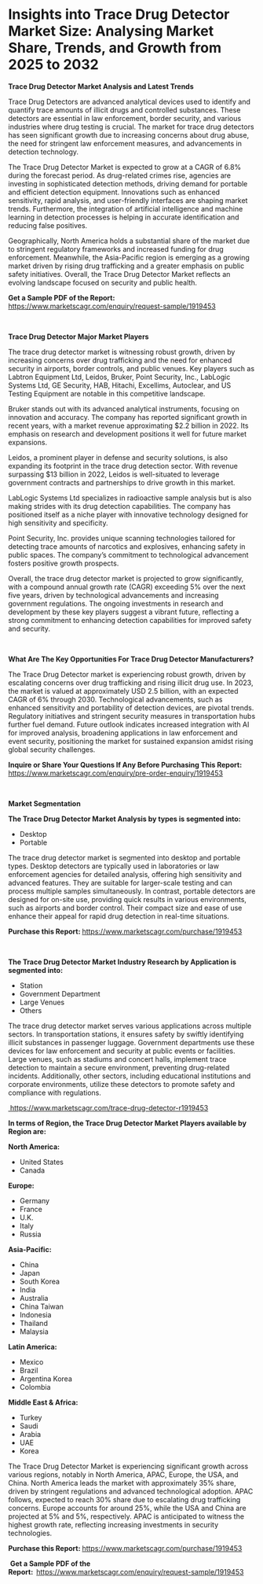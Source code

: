 <p><h1>Insights into Trace Drug Detector Market Size: Analysing Market Share, Trends, and Growth from 2025 to 2032</h1></p><p><strong>Trace Drug Detector Market Analysis and Latest Trends</strong></p>
<p><p>Trace Drug Detectors are advanced analytical devices used to identify and quantify trace amounts of illicit drugs and controlled substances. These detectors are essential in law enforcement, border security, and various industries where drug testing is crucial. The market for trace drug detectors has seen significant growth due to increasing concerns about drug abuse, the need for stringent law enforcement measures, and advancements in detection technology.</p><p>The Trace Drug Detector Market is expected to grow at a CAGR of 6.8% during the forecast period. As drug-related crimes rise, agencies are investing in sophisticated detection methods, driving demand for portable and efficient detection equipment. Innovations such as enhanced sensitivity, rapid analysis, and user-friendly interfaces are shaping market trends. Furthermore, the integration of artificial intelligence and machine learning in detection processes is helping in accurate identification and reducing false positives.</p><p>Geographically, North America holds a substantial share of the market due to stringent regulatory frameworks and increased funding for drug enforcement. Meanwhile, the Asia-Pacific region is emerging as a growing market driven by rising drug trafficking and a greater emphasis on public safety initiatives. Overall, the Trace Drug Detector Market reflects an evolving landscape focused on security and public health.</p></p>
<p><strong>Get a Sample PDF of the Report:&nbsp;</strong> <a href="https://www.marketscagr.com/enquiry/request-sample/1919453?utm_campaign=3188&utm_medium=2&utm_source=Github&utm_content=ia&utm_term=12042025&utm_id=trace-drug-detector">https://www.marketscagr.com/enquiry/request-sample/1919453</a></p>
<p>&nbsp;</p>
<p><strong>Trace Drug Detector Major Market Players</strong></p>
<p><p>The trace drug detector market is witnessing robust growth, driven by increasing concerns over drug trafficking and the need for enhanced security in airports, border controls, and public venues. Key players such as Labtron Equipment Ltd, Leidos, Bruker, Point Security, Inc., LabLogic Systems Ltd, GE Security, HAB, Hitachi, Excellims, Autoclear, and US Testing Equipment are notable in this competitive landscape.</p><p>Bruker stands out with its advanced analytical instruments, focusing on innovation and accuracy. The company has reported significant growth in recent years, with a market revenue approximating $2.2 billion in 2022. Its emphasis on research and development positions it well for future market expansions.</p><p>Leidos, a prominent player in defense and security solutions, is also expanding its footprint in the trace drug detection sector. With revenue surpassing $13 billion in 2022, Leidos is well-situated to leverage government contracts and partnerships to drive growth in this market.</p><p>LabLogic Systems Ltd specializes in radioactive sample analysis but is also making strides with its drug detection capabilities. The company has positioned itself as a niche player with innovative technology designed for high sensitivity and specificity.</p><p>Point Security, Inc. provides unique scanning technologies tailored for detecting trace amounts of narcotics and explosives, enhancing safety in public spaces. The company’s commitment to technological advancement fosters positive growth prospects.</p><p>Overall, the trace drug detector market is projected to grow significantly, with a compound annual growth rate (CAGR) exceeding 5% over the next five years, driven by technological advancements and increasing government regulations. The ongoing investments in research and development by these key players suggest a vibrant future, reflecting a strong commitment to enhancing detection capabilities for improved safety and security.</p></p>
<p>&nbsp;</p>
<p><strong>What Are The Key Opportunities For Trace Drug Detector Manufacturers?</strong></p>
<p><p>The Trace Drug Detector market is experiencing robust growth, driven by escalating concerns over drug trafficking and rising illicit drug use. In 2023, the market is valued at approximately USD 2.5 billion, with an expected CAGR of 6% through 2030. Technological advancements, such as enhanced sensitivity and portability of detection devices, are pivotal trends. Regulatory initiatives and stringent security measures in transportation hubs further fuel demand. Future outlook indicates increased integration with AI for improved analysis, broadening applications in law enforcement and event security, positioning the market for sustained expansion amidst rising global security challenges.</p></p>
<p><strong>Inquire or Share Your Questions If Any Before Purchasing This Report:</strong> <a href="https://www.marketscagr.com/enquiry/pre-order-enquiry/1919453?utm_campaign=3188&utm_medium=2&utm_source=Github&utm_content=ia&utm_term=12042025&utm_id=trace-drug-detector">https://www.marketscagr.com/enquiry/pre-order-enquiry/1919453</a></p>
<p>&nbsp;</p>
<p><strong>Market Segmentation</strong></p>
<p><strong>The Trace Drug Detector Market Analysis by types is segmented into:</strong></p>
<p><ul><li>Desktop</li><li>Portable</li></ul></p>
<p><p>The trace drug detector market is segmented into desktop and portable types. Desktop detectors are typically used in laboratories or law enforcement agencies for detailed analysis, offering high sensitivity and advanced features. They are suitable for larger-scale testing and can process multiple samples simultaneously. In contrast, portable detectors are designed for on-site use, providing quick results in various environments, such as airports and border control. Their compact size and ease of use enhance their appeal for rapid drug detection in real-time situations.</p></p>
<p><strong>Purchase this Report:&nbsp;</strong><a href="https://www.marketscagr.com/purchase/1919453?utm_campaign=3188&utm_medium=2&utm_source=Github&utm_content=ia&utm_term=12042025&utm_id=trace-drug-detector">https://www.marketscagr.com/purchase/1919453</a></p>
<p>&nbsp;</p>
<p><strong>The Trace Drug Detector Market Industry Research by Application is segmented into:</strong></p>
<p><ul><li>Station</li><li>Government Department</li><li>Large Venues</li><li>Others</li></ul></p>
<p><p>The trace drug detector market serves various applications across multiple sectors. In transportation stations, it ensures safety by swiftly identifying illicit substances in passenger luggage. Government departments use these devices for law enforcement and security at public events or facilities. Large venues, such as stadiums and concert halls, implement trace detection to maintain a secure environment, preventing drug-related incidents. Additionally, other sectors, including educational institutions and corporate environments, utilize these detectors to promote safety and compliance with regulations.</p></p>
<p><a href="https://www.marketscagr.com/trace-drug-detector-r1919453?utm_campaign=3188&utm_medium=2&utm_source=Github&utm_content=ia&utm_term=12042025&utm_id=trace-drug-detector">&nbsp;https://www.marketscagr.com/trace-drug-detector-r1919453</a></p>
<p><strong>In terms of Region, the Trace Drug Detector Market Players available by Region are:</strong></p>
<p>
    <p> <strong> North America: </strong>
        <ul>
            <li>United States</li>
            <li>Canada</li>
        </ul>
        </p> 
    <p> <strong> Europe: </strong>
        <ul>
            <li>Germany</li>
            <li>France</li>
            <li>U.K.</li>
            <li>Italy</li>
            <li>Russia</li>
        </ul>
        </p> 
    <p> <strong> Asia-Pacific: </strong>
        <ul>
            <li>China</li>
            <li>Japan</li>
            <li>South Korea</li>
            <li>India</li>
            <li>Australia</li>
            <li>China Taiwan</li>
            <li>Indonesia</li>
            <li>Thailand</li>
            <li>Malaysia</li>
        </ul>
        </p> 
    <p> <strong> Latin America: </strong>
        <ul>
            <li>Mexico</li>
            <li>Brazil</li>
            <li>Argentina Korea</li>
            <li>Colombia</li>
        </ul>
        </p> 
    <p> <strong> Middle East & Africa: </strong>
        <ul>
            <li>Turkey</li>
            <li>Saudi</li>
            <li>Arabia</li>
            <li>UAE</li>
            <li>Korea</li>
        </ul>
    </p>
    </p>
<p><p>The Trace Drug Detector Market is experiencing significant growth across various regions, notably in North America, APAC, Europe, the USA, and China. North America leads the market with approximately 35% share, driven by stringent regulations and advanced technological adoption. APAC follows, expected to reach 30% share due to escalating drug trafficking concerns. Europe accounts for around 25%, while the USA and China are projected at 5% and 5%, respectively. APAC is anticipated to witness the highest growth rate, reflecting increasing investments in security technologies.</p></p>
<p><strong>Purchase this Report: </strong><a href="https://www.marketscagr.com/purchase/1919453?utm_campaign=3188&utm_medium=2&utm_source=Github&utm_content=ia&utm_term=12042025&utm_id=trace-drug-detector">https://www.marketscagr.com/purchase/1919453</a></p>
<p>&nbsp;<strong>Get a Sample PDF of the Report:&nbsp;&nbsp;</strong><a href="https://www.marketscagr.com/enquiry/request-sample/1919453?utm_campaign=3188&utm_medium=2&utm_source=Github&utm_content=ia&utm_term=12042025&utm_id=trace-drug-detector">https://www.marketscagr.com/enquiry/request-sample/1919453</a></p>
<p><strong></strong></p>
<p><p></p><p></p><p></p></p>